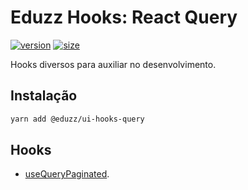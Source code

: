 # Eduzz Hooks: React Query

[![version](https://img.shields.io/npm/v/@eduzz/ui-hooks-query)](https://www.npmjs.com/package/@eduzz/ui-hooks-query)
[![size](https://img.shields.io/bundlephobia/min/@eduzz/ui-hooks-query)](https://www.npmjs.com/package/@eduzz/ui-hooks-query)

Hooks diversos para auxiliar no desenvolvimento.

## Instalação

```bash
yarn add @eduzz/ui-hooks-query
```

## Hooks

- [useQueryPaginated](https://github.com/eduzz/ui-hooks-query/blob/master/useQueryPaginated/index.md).